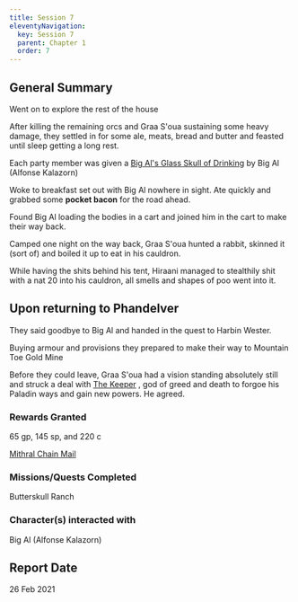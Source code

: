 ```yaml
---
title: Session 7
eleventyNavigation:
  key: Session 7
  parent: Chapter 1
  order: 7
---
```


## General Summary

Went on to explore the rest of the house

After killing the remaining orcs and Graa S'oua sustaining some heavy damage, they settled in for some ale, meats, bread and butter and feasted until sleep getting a long rest.

Each party member was given a [Big Al's Glass Skull of Drinking](https://www.dndbeyond.com/magic-items/2924061-big-als-glass-skull) by Big Al (Alfonse Kalazorn)

Woke to breakfast set out with Big Al nowhere in sight. Ate quickly and grabbed some **pocket bacon** for the road ahead.

Found Big Al loading the bodies in a cart and joined him in the cart to make their way back.

Camped one night on the way back, Graa S'oua hunted a rabbit, skinned it (sort of) and boiled it up to eat in his cauldron.

While having the shits behind his tent, Hiraani managed to stealthily shit with a nat 20 into his cauldron, all smells and shapes of poo went into it.

## Upon returning to Phandelver

They said goodbye to Big Al and handed in the quest to Harbin Wester.

Buying armour and provisions they prepared to make their way to Mountain Toe Gold Mine

Before they could leave, Graa S'oua had a vision standing absolutely still and struck a deal with [The Keeper](/w/vlendir-drusslegend/a/the-keeper-person) , god of greed and death to forgoe his Paladin ways and gain new powers. He agreed.

### Rewards Granted

65 gp, 145 sp, and 220 c

[Mithral Chain Mail](https://www.dndbeyond.com/magic-items/mithral-chain-mail)

### Missions/Quests Completed

Butterskull Ranch

### Character(s) interacted with

Big Al (Alfonse Kalazorn)

## Report Date

26 Feb 2021
